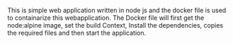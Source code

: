 This is simple web application written in node js and the docker file is used to containarize this webapplication.
The Docker file will first get the node:alpine image, set the build Context, Install the dependencies, copies the required files and then start the application.
